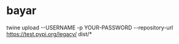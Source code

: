 # bayar


twine upload --USERNAME -p YOUR-PASSWORD --repository-url https://test.pypi.org/legacy/ dist/*